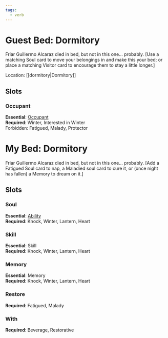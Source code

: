 ```yaml
---
tags:
  - verb
---
```

# Guest Bed: Dormitory
Friar Guillermo Alcaraz died in bed, but not in this one... probably. \[Use a matching Soul card to move your belongings in and make this your bed; or place a matching Visitor card to encourage them to stay a little longer.]

Location: [[dormitory|Dormitory]]
## Slots
### Occupant
**Essential**: [Occupant](https://uadaf.theevilroot.xyz/rowenarium/element/campable)<br>
**Required**: Winter, Interested in Winter<br>
Forbidden: Fatigued, Malady, Protector
# My Bed: Dormitory
Friar Guillermo Alcaraz died in bed, but not in this one... probably. \[Add a Fatigued Soul card to nap, a Maladied soul card to cure it, or (once night has fallen) a Memory to dream on it.]
## Slots
### Soul
**Essential**: [Ability](https://uadaf.theevilroot.xyz/rowenarium/element/ability)<br>
**Required**: Knock, Winter, Lantern, Heart
### Skill
**Essential**: Skill<br>
**Required**: Knock, Winter, Lantern, Heart
### Memory
**Essential**: Memory<br>
**Required**: Knock, Winter, Lantern, Heart
### Restore
**Required**: Fatigued, Malady
### With
**Required**: Beverage, Restorative